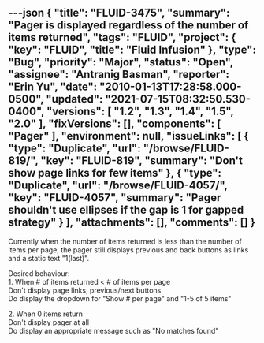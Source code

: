 ---json
{
  "title": "FLUID-3475",
  "summary": "Pager is displayed regardless of the number of items returned",
  "tags": "FLUID",
  "project": {
    "key": "FLUID",
    "title": "Fluid Infusion"
  },
  "type": "Bug",
  "priority": "Major",
  "status": "Open",
  "assignee": "Antranig Basman",
  "reporter": "Erin Yu",
  "date": "2010-01-13T17:28:58.000-0500",
  "updated": "2021-07-15T08:32:50.530-0400",
  "versions": [
    "1.2",
    "1.3",
    "1.4",
    "1.5",
    "2.0"
  ],
  "fixVersions": [],
  "components": [
    "Pager"
  ],
  "environment": null,
  "issueLinks": [
    {
      "type": "Duplicate",
      "url": "/browse/FLUID-819/",
      "key": "FLUID-819",
      "summary": "Don't show page links for few items"
    },
    {
      "type": "Duplicate",
      "url": "/browse/FLUID-4057/",
      "key": "FLUID-4057",
      "summary": "Pager shouldn't use ellipses if the gap is 1 for gapped strategy"
    }
  ],
  "attachments": [],
  "comments": []
}
---
Currently when the number of items returned is less than the number of items per page, the pager still displays previous and back buttons as links and a static text "1(last)".&#x20;

Desired behaviour: \
1\. When # of items returned < # of items per page\
Don't display page links, previous/next buttons\
Do display the dropdown for "Show # per page" and "1-5 of 5 items"

2\. When 0 items return\
Don't display pager at all\
Do display an appropriate message such as "No matches found"

        
